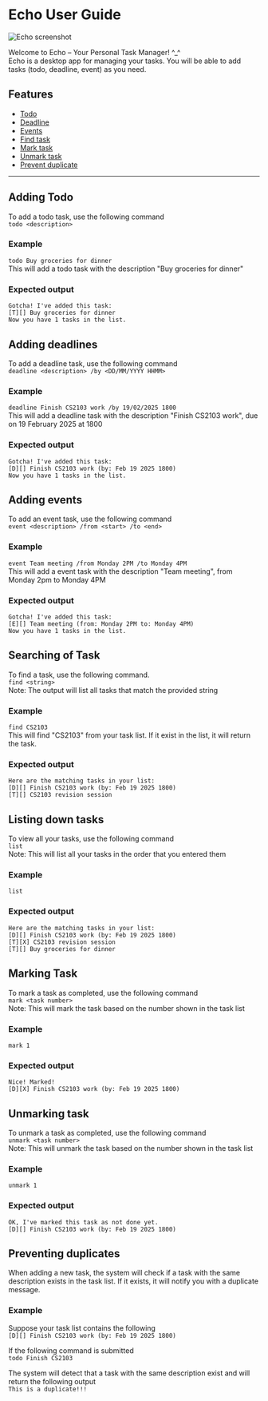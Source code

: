 # Echo User Guide

![Echo screenshot](Ui.png)

Welcome to Echo – Your Personal Task Manager! ^_^  
Echo is a desktop app for managing your tasks. You will be able to add tasks (todo, deadline, event) as you need.

## Features

- [Todo](#adding-todo)
- [Deadline](#adding-deadlines)
- [Events](#adding-events)
- [Find task](#searching-or-task)
- [Mark task](#marking-task)
- [Unmark task ](#unmarking-task)
- [Prevent duplicate](#preventing-duplicates)  
  
-----
## Adding Todo 
To add a todo task, use the following command  
`todo <description>`  

### Example  
`todo Buy groceries for dinner`  
This will add a todo task with the description "Buy groceries for dinner"  

### Expected output
```
Gotcha! I've added this task:
[T][] Buy groceries for dinner
Now you have 1 tasks in the list.
```  
## Adding deadlines
To add a deadline task, use the following command  
`deadline <description> /by <DD/MM/YYYY HHMM>`  

### Example 
`deadline Finish CS2103 work /by 19/02/2025 1800`  
This will add a deadline task with the description "Finish CS2103 work", due on 19 February 2025 at 1800

### Expected output  
```
Gotcha! I've added this task:
[D][] Finish CS2103 work (by: Feb 19 2025 1800)
Now you have 1 tasks in the list.
```  

## Adding events
To add an event task, use the following command  
`event <description> /from <start> /to <end>`  

### Example 
`event Team meeting /from Monday 2PM /to Monday 4PM`  
This will add a event task with the description "Team meeting", from Monday 2pm to Monday 4PM

### Expected output  
```
Gotcha! I've added this task:
[E][] Team meeting (from: Monday 2PM to: Monday 4PM)
Now you have 1 tasks in the list.
```  

## Searching of Task
To find a task, use the following command.  
`find <string>`  
Note: The output will list all tasks that match the provided string

### Example 
`find CS2103`  
This will find "CS2103" from your task list. If it exist in the list, it will return the task.

### Expected output
```
Here are the matching tasks in your list:
[D][] Finish CS2103 work (by: Feb 19 2025 1800)
[T][] CS2103 revision session
```  

## Listing down tasks
To view all your tasks, use the following command  
`list`  
Note: This will list all your tasks in the order that you entered them

### Example 
`list`

### Expected output
```
Here are the matching tasks in your list:
[D][] Finish CS2103 work (by: Feb 19 2025 1800)
[T][X] CS2103 revision session
[T][] Buy groceries for dinner
```  

## Marking Task
To mark a task as completed, use the following command  
`mark <task number>`  
Note: This will mark the task based on the number shown in the task list

### Example 
`mark 1`

### Expected output
```
Nice! Marked!
[D][X] Finish CS2103 work (by: Feb 19 2025 1800)
```  

## Unmarking task
To unmark a task as completed, use the following command  
`unmark <task number>`  
Note: This will unmark the task based on the number shown in the task list

### Example 
`unmark 1`

### Expected output
```
OK, I've marked this task as not done yet.
[D][] Finish CS2103 work (by: Feb 19 2025 1800)
```  

## Preventing duplicates
When adding a new task, the system will check if a task with the same description exists in the task list. If it exists, it will notify you with a duplicate message.

### Example 
Suppose your task list contains the following  
`[D][] Finish CS2103 work (by: Feb 19 2025 1800)`

If the following command is submitted  
`todo Finish CS2103`  

The system will detect that a task with the same description exist and will return the following output  
`This is a duplicate!!!`